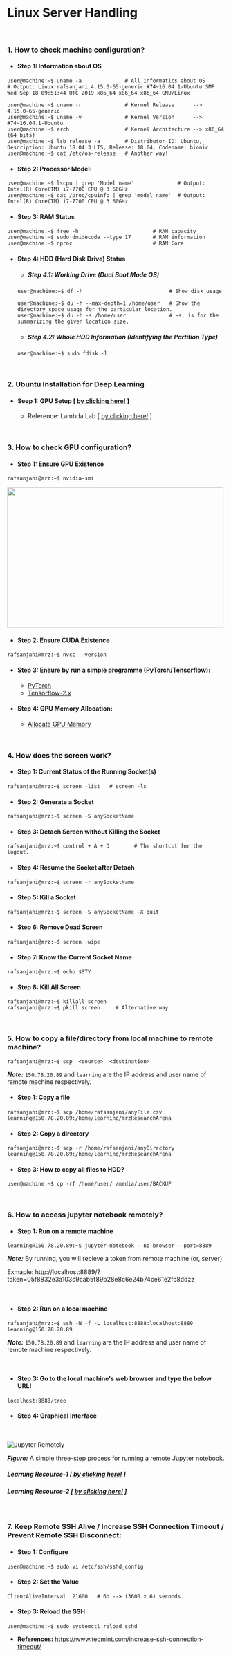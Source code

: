 # Linux Server Handling

&nbsp;

### 1. How to check machine configuration?

- #### Step 1: Information about OS
```console
user@machine:~$ uname -a              # All informatics about OS
# Output: Linux rafsanjani 4.15.0-65-generic #74~16.04.1-Ubuntu SMP Wed Sep 18 09:51:44 UTC 2019 x86_64 x86_64 x86_64 GNU/Linux

user@machine:~$ uname -r              # Kernel Release      --> 4.15.0-65-generic
user@machine:~$ uname -v              # Kernel Version      --> #74~16.04.1-Ubuntu
user@machine:~$ arch                  # Kernel Architecture --> x86_64 (64 bits)
user@machine:~$ lsb_release -a        # Distributor ID: Ubuntu, Description: Ubuntu 18.04.3 LTS, Release: 18.04, Codename: bionic
user@machine:~$ cat /etc/os-release   # Another way!
```

- #### Step 2: Processor Model:
```console
user@machine:~$ lscpu | grep 'Model name'              # Output: Intel(R) Core(TM) i7-7700 CPU @ 3.60GHz
user@machine:~$ cat /proc/cpuinfo | grep 'model name'  # Output: Intel(R) Core(TM) i7-7700 CPU @ 3.60GHz
```

- #### Step 3: RAM Status
```console
user@machine:~$ free -h                        # RAM capacity
user@machine:~$ sudo dmidecode --type 17       # RAM information
user@machine:~$ nproc                          # RAM Core
```

- #### Step 4: HDD (Hard Disk Drive) Status

  - ##### Step 4.1: Working Drive (Dual Boot Mode OS)
  ```console
  user@machine:~$ df -h                            # Show disk usage

  user@machine:~$ du -h --max-depth=1 /home/user   # Show the directory space usage for the particular location.
  user@machine:~$ du -h -s /home/user              # -s, is for the summarizing the given location size.
  ```

  - ##### Step 4.2: Whole HDD Information (Identifying the Partition Type)
  ```console
  user@machine:~$ sudo fdisk -l
  ```

&nbsp;

### 2. Ubuntu Installation for Deep Learning 
- #### Seep 1: GPU Setup [ [by clicking here!](https://github.com/mrzResearchArena/Linux-Documentation/blob/master/installGPU.md) ]
  - Reference: Lambda Lab [ [by clicking here!](https://lambdalabs.com/lambda-stack-deep-learning-software) ]

&nbsp;

### 3. How to check GPU configuration?

- #### Step 1: Ensure GPU Existence
```console
rafsanjani@mrz:~$ nvidia-smi
```
<img src="https://github.com/mrzResearchArena/Linux-Documentation/blob/master/nvidia-smi.png" width="500" height="325"/>

- #### Step 2: Ensure CUDA Existence
```console
rafsanjani@mrz:~$ nvcc --version
```
- #### Step 3: Ensure by run a simple programme (PyTorch/Tensorflow):
  - [PyTorch](https://github.com/mrzResearchArena/Linux/blob/master/check-PyTorch-GPU-existance.py)
  - [Tensorflow-2.x](https://github.com/mrzResearchArena/Linux/blob/master/check-TF-GPU-existance.py)

- #### Step 4: GPU Memory Allocation:
  - [Allocate GPU Memory](https://github.com/mrzResearchArena/Linux/blob/master/allocateGPU.py)



&nbsp;

### 4. How does the screen work?

- #### Step 1: Current Status of the Running Socket(s)
```console
rafsanjani@mrz:~$ screen -list   # screen -ls
```

- #### Step 2: Generate a Socket
```console
rafsanjani@mrz:~$ screen -S anySocketName
```

- #### Step 3: Detach Screen without Killing the Socket
```console
rafsanjani@mrz:~$ control + A + D        # The shortcut for the logout.
```

- #### Step 4: Resume the Socket after Detach
```console
rafsanjani@mrz:~$ screen -r anySocketName
```

- #### Step 5: Kill a Socket
```console
rafsanjani@mrz:~$ screen -S anySocketName -X quit
```

- #### Step 6: Remove Dead Screen
```console
rafsanjani@mrz:~$ screen -wipe
```

- #### Step 7: Know the Current Socket Name
```console
rafsanjani@mrz:~$ echo $STY
```

- #### Step 8: Kill All Screen
```console
rafsanjani@mrz:~$ killall screen 
rafsanjani@mrz:~$ pkill screen     # Alternative way
```


&nbsp;

### 5. How to copy a file/directory from local machine to remote machine?

```console
rafsanjani@mrz:~$ scp  <source>  <destination>
```
***Note:*** `150.78.20.89` and `learning` are the IP address and user name of remote machine respectively.

- #### Step 1: Copy a file 
```console
rafsanjani@mrz:~$ scp /home/rafsanjani/anyFile.csv learning@150.78.20.89:/home/learning/mrzResearchArena
```

- #### Step 2: Copy a directory
```console
rafsanjani@mrz:~$ scp -r /home/rafsanjani/anyDirectory learning@150.78.20.89:/home/learning/mrzResearchArena
```
- #### Step 3: How to copy all files to HDD?
```console
user@machine:~$ cp -rf /home/user/ /media/user/BACKUP
```
&nbsp;

### 6. How to access jupyter notebook remotely?

- #### Step 1: Run on a remote machine ####
```console
learning@150.78.20.89:~$ jupyter-notebook --no-browser --port=8889 
```
***Note:*** By running, you will recieve a token from remote machine (or, server). 

Exmaple: http://localhost:8889/?token=05f8832e3a103c9cab5f89b28e8c6e24b74ce61e2fc8ddzz

&nbsp;

- #### Step 2: Run on a local machine ####
```console
rafsanjani@mrz:~$ ssh -N -f -L localhost:8888:localhost:8889 learning@150.78.20.89
```
***Note:*** `150.78.20.89` and `learning` are the IP address and user name of remote machine respectively.

&nbsp;

- #### Step 3: Go to the local machine's web browser and type the below URL! ####
```console
localhost:8888/tree
```

- #### Step 4: Graphical Interface ####

&nbsp;

![Jupyter Remotely](https://github.com/mrzResearchArena/Linux-Documentation/blob/master/jupyternotebook.png)

***Figure:*** A simple three-step process for running a remote Jupyter notebook.

##### Learning Resource-1 [ [by clicking here!](https://ljvmiranda921.github.io/notebook/2018/01/31/running-a-jupyter-notebook/) ]
##### Learning Resource-2 [ [by clicking here!](https://amber-md.github.io/pytraj/latest/tutorials/remote_jupyter_notebook/) ]

&nbsp;

### 7. Keep Remote SSH Alive / Increase SSH Connection Timeout / Prevent Remote SSH Disconnect:

- #### Step 1: Configure
```console
user@machine:~$ sudo vi /etc/ssh/sshd_config
```

- #### Step 2: Set the Value
```
ClientAliveInterval  21600   # 6h --> (3600 x 6) seconds.
```

- #### Step 3: Reload the SSH
```console
user@machine:~$ sudo systemctl reload sshd
```

- **References:** https://www.tecmint.com/increase-ssh-connection-timeout/
